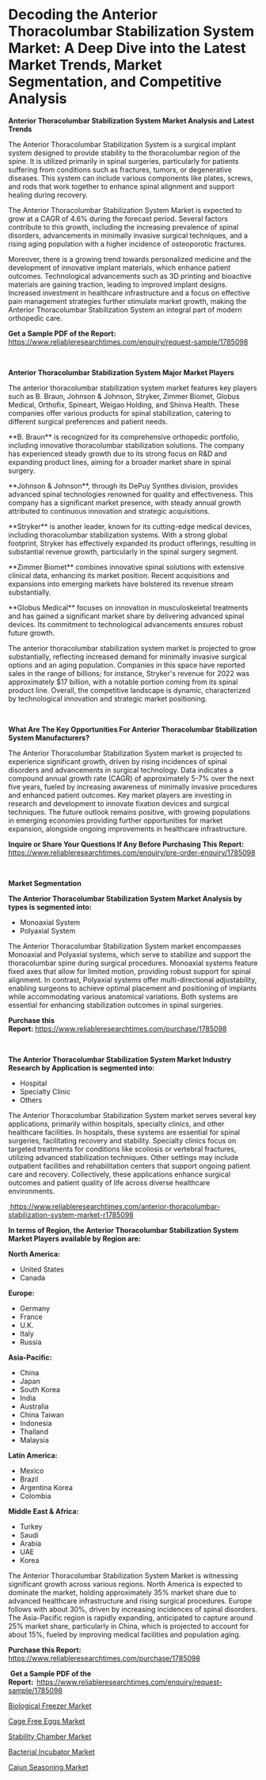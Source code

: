 <p><h1>Decoding the Anterior Thoracolumbar Stabilization System Market: A Deep Dive into the Latest Market Trends, Market Segmentation, and Competitive Analysis</h1></p><p><strong>Anterior Thoracolumbar Stabilization System Market Analysis and Latest Trends</strong></p>
<p><p>The Anterior Thoracolumbar Stabilization System is a surgical implant system designed to provide stability to the thoracolumbar region of the spine. It is utilized primarily in spinal surgeries, particularly for patients suffering from conditions such as fractures, tumors, or degenerative diseases. This system can include various components like plates, screws, and rods that work together to enhance spinal alignment and support healing during recovery.</p><p>The Anterior Thoracolumbar Stabilization System Market is expected to grow at a CAGR of 4.6% during the forecast period. Several factors contribute to this growth, including the increasing prevalence of spinal disorders, advancements in minimally invasive surgical techniques, and a rising aging population with a higher incidence of osteoporotic fractures. </p><p>Moreover, there is a growing trend towards personalized medicine and the development of innovative implant materials, which enhance patient outcomes. Technological advancements such as 3D printing and bioactive materials are gaining traction, leading to improved implant designs. Increased investment in healthcare infrastructure and a focus on effective pain management strategies further stimulate market growth, making the Anterior Thoracolumbar Stabilization System an integral part of modern orthopedic care.</p></p>
<p><strong>Get a Sample PDF of the Report:&nbsp;</strong> <a href="https://www.reliableresearchtimes.com/enquiry/request-sample/1785098?utm_campaign=1444&utm_medium=2&utm_source=Github&utm_content=ia&utm_term=08102024&utm_id=anterior-thoracolumbar-stabilization-system">https://www.reliableresearchtimes.com/enquiry/request-sample/1785098</a></p>
<p>&nbsp;</p>
<p><strong>Anterior Thoracolumbar Stabilization System Major Market Players</strong></p>
<p><p>The anterior thoracolumbar stabilization system market features key players such as B. Braun, Johnson & Johnson, Stryker, Zimmer Biomet, Globus Medical, Orthofix, Spineart, Weigao Holding, and Shinva Health. These companies offer various products for spinal stabilization, catering to different surgical preferences and patient needs.</p><p>**B. Braun** is recognized for its comprehensive orthopedic portfolio, including innovative thoracolumbar stabilization solutions. The company has experienced steady growth due to its strong focus on R&D and expanding product lines, aiming for a broader market share in spinal surgery.</p><p>**Johnson & Johnson**, through its DePuy Synthes division, provides advanced spinal technologies renowned for quality and effectiveness. This company has a significant market presence, with steady annual growth attributed to continuous innovation and strategic acquisitions.</p><p>**Stryker** is another leader, known for its cutting-edge medical devices, including thoracolumbar stabilization systems. With a strong global footprint, Stryker has effectively expanded its product offerings, resulting in substantial revenue growth, particularly in the spinal surgery segment.</p><p>**Zimmer Biomet** combines innovative spinal solutions with extensive clinical data, enhancing its market position. Recent acquisitions and expansions into emerging markets have bolstered its revenue stream substantially.</p><p>**Globus Medical** focuses on innovation in musculoskeletal treatments and has gained a significant market share by delivering advanced spinal devices. Its commitment to technological advancements ensures robust future growth.</p><p>The anterior thoracolumbar stabilization system market is projected to grow substantially, reflecting increased demand for minimally invasive surgical options and an aging population. Companies in this space have reported sales in the range of billions; for instance, Stryker's revenue for 2022 was approximately $17 billion, with a notable portion coming from its spinal product line. Overall, the competitive landscape is dynamic, characterized by technological innovation and strategic market positioning.</p></p>
<p>&nbsp;</p>
<p><strong>What Are The Key Opportunities For Anterior Thoracolumbar Stabilization System Manufacturers?</strong></p>
<p><p>The Anterior Thoracolumbar Stabilization System market is projected to experience significant growth, driven by rising incidences of spinal disorders and advancements in surgical technology. Data indicates a compound annual growth rate (CAGR) of approximately 5-7% over the next five years, fueled by increasing awareness of minimally invasive procedures and enhanced patient outcomes. Key market players are investing in research and development to innovate fixation devices and surgical techniques. The future outlook remains positive, with growing populations in emerging economies providing further opportunities for market expansion, alongside ongoing improvements in healthcare infrastructure.</p></p>
<p><strong>Inquire or Share Your Questions If Any Before Purchasing This Report:</strong> <a href="https://www.reliableresearchtimes.com/enquiry/pre-order-enquiry/1785098?utm_campaign=1444&utm_medium=2&utm_source=Github&utm_content=ia&utm_term=08102024&utm_id=anterior-thoracolumbar-stabilization-system">https://www.reliableresearchtimes.com/enquiry/pre-order-enquiry/1785098</a></p>
<p>&nbsp;</p>
<p><strong>Market Segmentation</strong></p>
<p><strong>The Anterior Thoracolumbar Stabilization System Market Analysis by types is segmented into:</strong></p>
<p><ul><li>Monoaxial System</li><li>Polyaxial System</li></ul></p>
<p><p>The Anterior Thoracolumbar Stabilization System market encompasses Monoaxial and Polyaxial systems, which serve to stabilize and support the thoracolumbar spine during surgical procedures. Monoaxial systems feature fixed axes that allow for limited motion, providing robust support for spinal alignment. In contrast, Polyaxial systems offer multi-directional adjustability, enabling surgeons to achieve optimal placement and positioning of implants while accommodating various anatomical variations. Both systems are essential for enhancing stabilization outcomes in spinal surgeries.</p></p>
<p><strong>Purchase this Report:&nbsp;</strong><a href="https://www.reliableresearchtimes.com/purchase/1785098?utm_campaign=1444&utm_medium=2&utm_source=Github&utm_content=ia&utm_term=08102024&utm_id=anterior-thoracolumbar-stabilization-system">https://www.reliableresearchtimes.com/purchase/1785098</a></p>
<p>&nbsp;</p>
<p><strong>The Anterior Thoracolumbar Stabilization System Market Industry Research by Application is segmented into:</strong></p>
<p><ul><li>Hospital</li><li>Specialty Clinic</li><li>Others</li></ul></p>
<p><p>The Anterior Thoracolumbar Stabilization System market serves several key applications, primarily within hospitals, specialty clinics, and other healthcare facilities. In hospitals, these systems are essential for spinal surgeries, facilitating recovery and stability. Specialty clinics focus on targeted treatments for conditions like scoliosis or vertebral fractures, utilizing advanced stabilization techniques. Other settings may include outpatient facilities and rehabilitation centers that support ongoing patient care and recovery. Collectively, these applications enhance surgical outcomes and patient quality of life across diverse healthcare environments.</p></p>
<p><a href="https://www.reliableresearchtimes.com/anterior-thoracolumbar-stabilization-system-market-r1785098?utm_campaign=1444&utm_medium=2&utm_source=Github&utm_content=ia&utm_term=08102024&utm_id=anterior-thoracolumbar-stabilization-system">&nbsp;https://www.reliableresearchtimes.com/anterior-thoracolumbar-stabilization-system-market-r1785098</a></p>
<p><strong>In terms of Region, the Anterior Thoracolumbar Stabilization System Market Players available by Region are:</strong></p>
<p>
    <p> <strong> North America: </strong>
        <ul>
            <li>United States</li>
            <li>Canada</li>
        </ul>
        </p> 
    <p> <strong> Europe: </strong>
        <ul>
            <li>Germany</li>
            <li>France</li>
            <li>U.K.</li>
            <li>Italy</li>
            <li>Russia</li>
        </ul>
        </p> 
    <p> <strong> Asia-Pacific: </strong>
        <ul>
            <li>China</li>
            <li>Japan</li>
            <li>South Korea</li>
            <li>India</li>
            <li>Australia</li>
            <li>China Taiwan</li>
            <li>Indonesia</li>
            <li>Thailand</li>
            <li>Malaysia</li>
        </ul>
        </p> 
    <p> <strong> Latin America: </strong>
        <ul>
            <li>Mexico</li>
            <li>Brazil</li>
            <li>Argentina Korea</li>
            <li>Colombia</li>
        </ul>
        </p> 
    <p> <strong> Middle East & Africa: </strong>
        <ul>
            <li>Turkey</li>
            <li>Saudi</li>
            <li>Arabia</li>
            <li>UAE</li>
            <li>Korea</li>
        </ul>
    </p>
    </p>
<p><p>The Anterior Thoracolumbar Stabilization System Market is witnessing significant growth across various regions. North America is expected to dominate the market, holding approximately 35% market share due to advanced healthcare infrastructure and rising surgical procedures. Europe follows with about 30%, driven by increasing incidences of spinal disorders. The Asia-Pacific region is rapidly expanding, anticipated to capture around 25% market share, particularly in China, which is projected to account for about 15%, fueled by improving medical facilities and population aging.</p></p>
<p><strong>Purchase this Report: </strong><a href="https://www.reliableresearchtimes.com/purchase/1785098?utm_campaign=1444&utm_medium=2&utm_source=Github&utm_content=ia&utm_term=08102024&utm_id=anterior-thoracolumbar-stabilization-system">https://www.reliableresearchtimes.com/purchase/1785098</a></p>
<p>&nbsp;<strong>Get a Sample PDF of the Report:&nbsp;&nbsp;</strong><a href="https://www.reliableresearchtimes.com/enquiry/request-sample/1785098?utm_campaign=1444&utm_medium=2&utm_source=Github&utm_content=ia&utm_term=08102024&utm_id=anterior-thoracolumbar-stabilization-system">https://www.reliableresearchtimes.com/enquiry/request-sample/1785098</a></p>
<p><strong></strong></p>
<p><p><a href="https://www.linkedin.com/pulse/global-biological-freezer-industry-analysis-share-growth-gty1c?utm_campaign=1444&utm_medium=2&utm_source=Github&utm_content=ia&utm_term=08102024&utm_id=anterior-thoracolumbar-stabilization-system">Biological Freezer Market</a></p><p><a href="https://issuu.com/reportprime-2/docs/cage-free-eggs-market-size-2030.ppt_2d2f24a6d81ec6?utm_campaign=1444&utm_medium=2&utm_source=Github&utm_content=ia&utm_term=08102024&utm_id=anterior-thoracolumbar-stabilization-system">Cage Free Eggs Market</a></p><p><a href="https://www.linkedin.com/pulse/navigating-global-stability-chamber-market-landscape-fsghc?utm_campaign=1444&utm_medium=2&utm_source=Github&utm_content=ia&utm_term=08102024&utm_id=anterior-thoracolumbar-stabilization-system">Stability Chamber Market</a></p><p><a href="https://www.linkedin.com/pulse/bacterial-incubator-market-ecosystem-competitive-landscape-nuhxc?utm_campaign=1444&utm_medium=2&utm_source=Github&utm_content=ia&utm_term=08102024&utm_id=anterior-thoracolumbar-stabilization-system">Bacterial Incubator Market</a></p><p><a href="https://issuu.com/reportprime-2/docs/cajun-seasoning-market-size-2030.pp_e5cf8ef41bf266?utm_campaign=1444&utm_medium=2&utm_source=Github&utm_content=ia&utm_term=08102024&utm_id=anterior-thoracolumbar-stabilization-system">Cajun Seasoning Market</a></p></p>